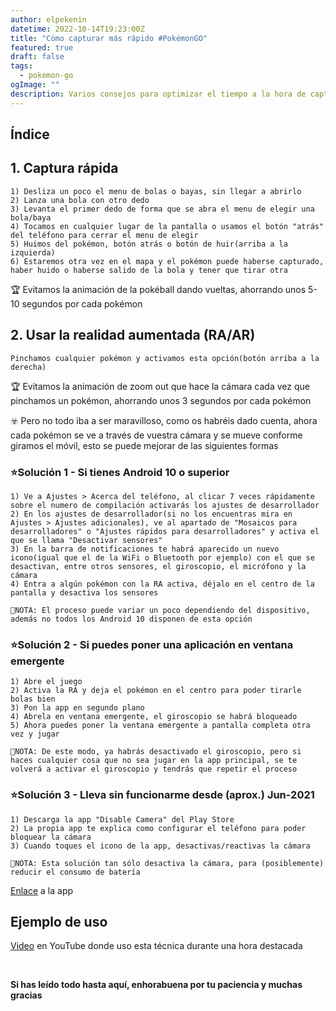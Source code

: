 ```yaml
---
author: elpekenin
datetime: 2022-10-14T19:23:00Z
title: "Cómo capturar más rápido #PokémonGO"
featured: true
draft: false
tags:
  - pokemon-go
ogImage: ""
description: Varios consejos para optimizar el tiempo a la hora de capturar
---
```


## Índice

## 1. Captura rápida
    1) Desliza un poco el menu de bolas o bayas, sin llegar a abrirlo
    2) Lanza una bola con otro dedo
    3) Levanta el primer dedo de forma que se abra el menu de elegir una bola/baya
    4) Tocamos en cualquier lugar de la pantalla o usamos el botón "atrás" del teléfono para cerrar el menu de elegir
    5) Huimos del pokémon, botón atrás o botón de huir(arriba a la izquierda)
    6) Estaremos otra vez en el mapa y el pokémon puede haberse capturado, haber huido o haberse salido de la bola y tener que tirar otra

🏆 Evitamos la animación de la pokéball dando vueltas, ahorrando unos 5-10 segundos por cada pokémon

## 2. Usar la realidad aumentada (RA/AR)
    Pinchamos cualquier pokémon y activamos esta opción(botón arriba a la derecha)

  🏆 Evitamos la animación de zoom out que hace la cámara cada vez que pinchamos un pokémon, ahorrando unos 3 segundos por cada pokémon

  ☣️ Pero no todo iba a ser maravilloso, como os habréis dado cuenta, ahora cada pokémon se ve a través de vuestra cámara y se mueve conforme giramos el móvil, esto se puede mejorar de las siguientes formas

   ### ⭐️Solución 1 - Si tienes Android 10 o superior
    1) Ve a Ajustes > Acerca del teléfono, al clicar 7 veces rápidamente sobre el numero de compilación activarás los ajustes de desarrollador
    2) En los ajustes de desarrollador(si no los encuentras mira en Ajustes > Ajustes adicionales), ve al apartado de "Mosaicos para desarrolladores" o "Ajustes rápidos para desarrolladores" y activa el que se llama "Desactivar sensores"
    3) En la barra de notificaciones te habrá aparecido un nuevo icono(igual que el de la WiFi o Bluetooth por ejemplo) con el que se desactivan, entre otros sensores, el giroscopio, el micrófono y la cámara  
    4) Entra a algún pokémon con la RA activa, déjalo en el centro de la pantalla y desactiva los sensores

    🙋NOTA: El proceso puede variar un poco dependiendo del dispositivo, además no todos los Android 10 disponen de esta opción

   ### ⭐️Solución 2 - Si puedes poner una aplicación en ventana emergente
    1) Abre el juego
    2) Activa la RA y deja el pokémon en el centro para poder tirarle bolas bien
    3) Pon la app en segundo plano
    4) Abrela en ventana emergente, el giroscopio se habrá bloqueado
    5) Ahora puedes poner la ventana emergente a pantalla completa otra vez y jugar
    
    🙋NOTA: De este modo, ya habrás desactivado el giroscopio, pero si haces cualquier cosa que no sea jugar en la app principal, se te volverá a activar el giroscopio y tendrás que repetir el proceso 

   ### ⭐️Solución 3 - Lleva sin funcionarme desde (aprox.) Jun-2021
    1) Descarga la app "Disable Camera" del Play Store 
    2) La propia app te explica como configurar el teléfono para poder bloquear la cámara
    3) Cuando toques el icono de la app, desactivas/reactivas la cámara

    🙋NOTA: Esta solución tan sólo desactiva la cámara, para (posiblemente) reducir el consumo de batería

   [Enlace](https://play.google.com/store/apps/details?id=lockcamera.blockcamera.disablecamera) a la app

## Ejemplo de uso
[Video](http://www.youtube.com/watch?v=ukrj_cZXuQA) en YouTube donde uso esta técnica durante una hora destacada

<br />

**Si has leído todo hasta aquí, enhorabuena por tu paciencia y muchas gracias**